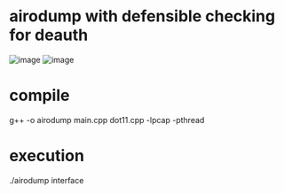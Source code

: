 # airodump with defensible checking for deauth
![image](https://user-images.githubusercontent.com/61967756/97809223-190bf280-1caf-11eb-806e-45c7c3a5c95e.png)
![image](https://user-images.githubusercontent.com/61967756/97870308-262fec80-1d56-11eb-820c-8739fe4e2287.png)

# compile
g++ -o airodump main.cpp dot11.cpp -lpcap -pthread

# execution
./airodump interface
